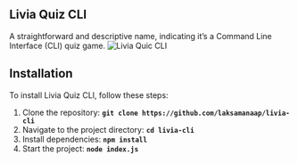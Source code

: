 ## **Livia Quiz CLI**

A straightforward and descriptive name, indicating it’s a Command Line Interface (CLI) quiz game.
![Livia Quic CLI](https://github.com/user-attachments/assets/f52b30f6-5232-45b3-98ae-974eb498f41b)

## **Installation**

To install Livia Quiz CLI, follow these steps:

1. Clone the repository: **`git clone https://github.com/laksamanaap/livia-cli`**
2. Navigate to the project directory: **`cd livia-cli`**
3. Install dependencies: **`npm install`**
4. Start the project: **`node index.js`**
